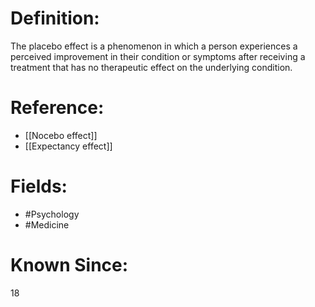 

# Definition:
The placebo effect is a phenomenon in which a person experiences a perceived improvement in their condition or symptoms after receiving a treatment that has no therapeutic effect on the underlying condition.

# Reference:
- [[Nocebo effect]]
- [[Expectancy effect]]

# Fields: 
- #Psychology
- #Medicine

# Known Since:
18

